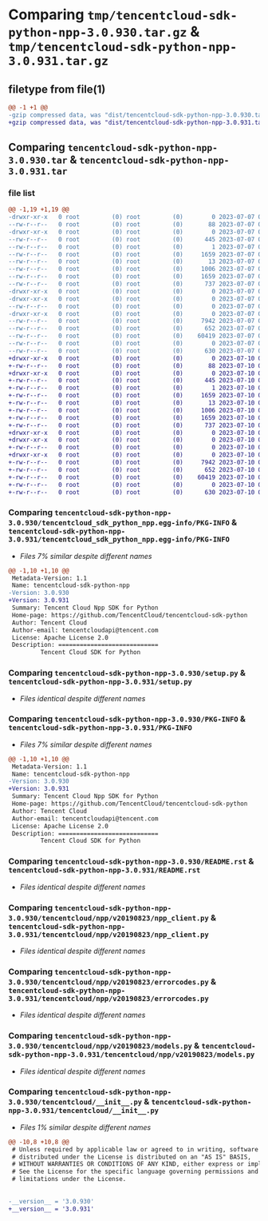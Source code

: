 # Comparing `tmp/tencentcloud-sdk-python-npp-3.0.930.tar.gz` & `tmp/tencentcloud-sdk-python-npp-3.0.931.tar.gz`

## filetype from file(1)

```diff
@@ -1 +1 @@
-gzip compressed data, was "dist/tencentcloud-sdk-python-npp-3.0.930.tar", last modified: Fri Jul  7 00:28:41 2023, max compression
+gzip compressed data, was "dist/tencentcloud-sdk-python-npp-3.0.931.tar", last modified: Mon Jul 10 00:45:06 2023, max compression
```

## Comparing `tencentcloud-sdk-python-npp-3.0.930.tar` & `tencentcloud-sdk-python-npp-3.0.931.tar`

### file list

```diff
@@ -1,19 +1,19 @@
-drwxr-xr-x   0 root         (0) root         (0)        0 2023-07-07 00:28:41.000000 tencentcloud-sdk-python-npp-3.0.930/
--rw-r--r--   0 root         (0) root         (0)       88 2023-07-07 00:28:41.000000 tencentcloud-sdk-python-npp-3.0.930/setup.cfg
-drwxr-xr-x   0 root         (0) root         (0)        0 2023-07-07 00:28:41.000000 tencentcloud-sdk-python-npp-3.0.930/tencentcloud_sdk_python_npp.egg-info/
--rw-r--r--   0 root         (0) root         (0)      445 2023-07-07 00:28:41.000000 tencentcloud-sdk-python-npp-3.0.930/tencentcloud_sdk_python_npp.egg-info/SOURCES.txt
--rw-r--r--   0 root         (0) root         (0)        1 2023-07-07 00:28:41.000000 tencentcloud-sdk-python-npp-3.0.930/tencentcloud_sdk_python_npp.egg-info/dependency_links.txt
--rw-r--r--   0 root         (0) root         (0)     1659 2023-07-07 00:28:41.000000 tencentcloud-sdk-python-npp-3.0.930/tencentcloud_sdk_python_npp.egg-info/PKG-INFO
--rw-r--r--   0 root         (0) root         (0)       13 2023-07-07 00:28:41.000000 tencentcloud-sdk-python-npp-3.0.930/tencentcloud_sdk_python_npp.egg-info/top_level.txt
--rw-r--r--   0 root         (0) root         (0)     1006 2023-07-07 00:28:41.000000 tencentcloud-sdk-python-npp-3.0.930/setup.py
--rw-r--r--   0 root         (0) root         (0)     1659 2023-07-07 00:28:41.000000 tencentcloud-sdk-python-npp-3.0.930/PKG-INFO
--rw-r--r--   0 root         (0) root         (0)      737 2023-07-07 00:28:41.000000 tencentcloud-sdk-python-npp-3.0.930/README.rst
-drwxr-xr-x   0 root         (0) root         (0)        0 2023-07-07 00:28:41.000000 tencentcloud-sdk-python-npp-3.0.930/tencentcloud/
-drwxr-xr-x   0 root         (0) root         (0)        0 2023-07-07 00:28:41.000000 tencentcloud-sdk-python-npp-3.0.930/tencentcloud/npp/
--rw-r--r--   0 root         (0) root         (0)        0 2023-07-07 00:28:41.000000 tencentcloud-sdk-python-npp-3.0.930/tencentcloud/npp/__init__.py
-drwxr-xr-x   0 root         (0) root         (0)        0 2023-07-07 00:28:41.000000 tencentcloud-sdk-python-npp-3.0.930/tencentcloud/npp/v20190823/
--rw-r--r--   0 root         (0) root         (0)     7942 2023-07-07 00:28:41.000000 tencentcloud-sdk-python-npp-3.0.930/tencentcloud/npp/v20190823/npp_client.py
--rw-r--r--   0 root         (0) root         (0)      652 2023-07-07 00:28:41.000000 tencentcloud-sdk-python-npp-3.0.930/tencentcloud/npp/v20190823/errorcodes.py
--rw-r--r--   0 root         (0) root         (0)    60419 2023-07-07 00:28:41.000000 tencentcloud-sdk-python-npp-3.0.930/tencentcloud/npp/v20190823/models.py
--rw-r--r--   0 root         (0) root         (0)        0 2023-07-07 00:28:41.000000 tencentcloud-sdk-python-npp-3.0.930/tencentcloud/npp/v20190823/__init__.py
--rw-r--r--   0 root         (0) root         (0)      630 2023-07-07 00:28:41.000000 tencentcloud-sdk-python-npp-3.0.930/tencentcloud/__init__.py
+drwxr-xr-x   0 root         (0) root         (0)        0 2023-07-10 00:45:06.000000 tencentcloud-sdk-python-npp-3.0.931/
+-rw-r--r--   0 root         (0) root         (0)       88 2023-07-10 00:45:06.000000 tencentcloud-sdk-python-npp-3.0.931/setup.cfg
+drwxr-xr-x   0 root         (0) root         (0)        0 2023-07-10 00:45:06.000000 tencentcloud-sdk-python-npp-3.0.931/tencentcloud_sdk_python_npp.egg-info/
+-rw-r--r--   0 root         (0) root         (0)      445 2023-07-10 00:45:06.000000 tencentcloud-sdk-python-npp-3.0.931/tencentcloud_sdk_python_npp.egg-info/SOURCES.txt
+-rw-r--r--   0 root         (0) root         (0)        1 2023-07-10 00:45:06.000000 tencentcloud-sdk-python-npp-3.0.931/tencentcloud_sdk_python_npp.egg-info/dependency_links.txt
+-rw-r--r--   0 root         (0) root         (0)     1659 2023-07-10 00:45:06.000000 tencentcloud-sdk-python-npp-3.0.931/tencentcloud_sdk_python_npp.egg-info/PKG-INFO
+-rw-r--r--   0 root         (0) root         (0)       13 2023-07-10 00:45:06.000000 tencentcloud-sdk-python-npp-3.0.931/tencentcloud_sdk_python_npp.egg-info/top_level.txt
+-rw-r--r--   0 root         (0) root         (0)     1006 2023-07-10 00:45:06.000000 tencentcloud-sdk-python-npp-3.0.931/setup.py
+-rw-r--r--   0 root         (0) root         (0)     1659 2023-07-10 00:45:06.000000 tencentcloud-sdk-python-npp-3.0.931/PKG-INFO
+-rw-r--r--   0 root         (0) root         (0)      737 2023-07-10 00:45:06.000000 tencentcloud-sdk-python-npp-3.0.931/README.rst
+drwxr-xr-x   0 root         (0) root         (0)        0 2023-07-10 00:45:06.000000 tencentcloud-sdk-python-npp-3.0.931/tencentcloud/
+drwxr-xr-x   0 root         (0) root         (0)        0 2023-07-10 00:45:06.000000 tencentcloud-sdk-python-npp-3.0.931/tencentcloud/npp/
+-rw-r--r--   0 root         (0) root         (0)        0 2023-07-10 00:45:06.000000 tencentcloud-sdk-python-npp-3.0.931/tencentcloud/npp/__init__.py
+drwxr-xr-x   0 root         (0) root         (0)        0 2023-07-10 00:45:06.000000 tencentcloud-sdk-python-npp-3.0.931/tencentcloud/npp/v20190823/
+-rw-r--r--   0 root         (0) root         (0)     7942 2023-07-10 00:45:06.000000 tencentcloud-sdk-python-npp-3.0.931/tencentcloud/npp/v20190823/npp_client.py
+-rw-r--r--   0 root         (0) root         (0)      652 2023-07-10 00:45:06.000000 tencentcloud-sdk-python-npp-3.0.931/tencentcloud/npp/v20190823/errorcodes.py
+-rw-r--r--   0 root         (0) root         (0)    60419 2023-07-10 00:45:06.000000 tencentcloud-sdk-python-npp-3.0.931/tencentcloud/npp/v20190823/models.py
+-rw-r--r--   0 root         (0) root         (0)        0 2023-07-10 00:45:06.000000 tencentcloud-sdk-python-npp-3.0.931/tencentcloud/npp/v20190823/__init__.py
+-rw-r--r--   0 root         (0) root         (0)      630 2023-07-10 00:45:06.000000 tencentcloud-sdk-python-npp-3.0.931/tencentcloud/__init__.py
```

### Comparing `tencentcloud-sdk-python-npp-3.0.930/tencentcloud_sdk_python_npp.egg-info/PKG-INFO` & `tencentcloud-sdk-python-npp-3.0.931/tencentcloud_sdk_python_npp.egg-info/PKG-INFO`

 * *Files 7% similar despite different names*

```diff
@@ -1,10 +1,10 @@
 Metadata-Version: 1.1
 Name: tencentcloud-sdk-python-npp
-Version: 3.0.930
+Version: 3.0.931
 Summary: Tencent Cloud Npp SDK for Python
 Home-page: https://github.com/TencentCloud/tencentcloud-sdk-python
 Author: Tencent Cloud
 Author-email: tencentcloudapi@tencent.com
 License: Apache License 2.0
 Description: ============================
         Tencent Cloud SDK for Python
```

### Comparing `tencentcloud-sdk-python-npp-3.0.930/setup.py` & `tencentcloud-sdk-python-npp-3.0.931/setup.py`

 * *Files identical despite different names*

### Comparing `tencentcloud-sdk-python-npp-3.0.930/PKG-INFO` & `tencentcloud-sdk-python-npp-3.0.931/PKG-INFO`

 * *Files 7% similar despite different names*

```diff
@@ -1,10 +1,10 @@
 Metadata-Version: 1.1
 Name: tencentcloud-sdk-python-npp
-Version: 3.0.930
+Version: 3.0.931
 Summary: Tencent Cloud Npp SDK for Python
 Home-page: https://github.com/TencentCloud/tencentcloud-sdk-python
 Author: Tencent Cloud
 Author-email: tencentcloudapi@tencent.com
 License: Apache License 2.0
 Description: ============================
         Tencent Cloud SDK for Python
```

### Comparing `tencentcloud-sdk-python-npp-3.0.930/README.rst` & `tencentcloud-sdk-python-npp-3.0.931/README.rst`

 * *Files identical despite different names*

### Comparing `tencentcloud-sdk-python-npp-3.0.930/tencentcloud/npp/v20190823/npp_client.py` & `tencentcloud-sdk-python-npp-3.0.931/tencentcloud/npp/v20190823/npp_client.py`

 * *Files identical despite different names*

### Comparing `tencentcloud-sdk-python-npp-3.0.930/tencentcloud/npp/v20190823/errorcodes.py` & `tencentcloud-sdk-python-npp-3.0.931/tencentcloud/npp/v20190823/errorcodes.py`

 * *Files identical despite different names*

### Comparing `tencentcloud-sdk-python-npp-3.0.930/tencentcloud/npp/v20190823/models.py` & `tencentcloud-sdk-python-npp-3.0.931/tencentcloud/npp/v20190823/models.py`

 * *Files identical despite different names*

### Comparing `tencentcloud-sdk-python-npp-3.0.930/tencentcloud/__init__.py` & `tencentcloud-sdk-python-npp-3.0.931/tencentcloud/__init__.py`

 * *Files 1% similar despite different names*

```diff
@@ -10,8 +10,8 @@
 # Unless required by applicable law or agreed to in writing, software
 # distributed under the License is distributed on an "AS IS" BASIS,
 # WITHOUT WARRANTIES OR CONDITIONS OF ANY KIND, either express or implied.
 # See the License for the specific language governing permissions and
 # limitations under the License.
 
 
-__version__ = '3.0.930'
+__version__ = '3.0.931'
```

